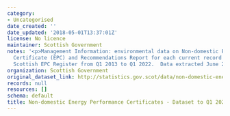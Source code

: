 ```yaml
---
category:
- Uncategorised
date_created: ''
date_updated: '2018-05-01T13:37:01Z'
license: No licence
maintainer: Scottish Government
notes: '<p>Management Information: environmental data on Non-domestic Energy Performance
  Certificate (EPC) and Recommendations Report for each current record held on the
  Scottish EPC Register from Q1 2013 to Q1 2022.  Data extracted June 2022.</p>'
organization: Scottish Government
original_dataset_link: http://statistics.gov.scot/data/non-domestic-energy-performance-certificates
records: null
resources: []
schema: default
title: Non-domestic Energy Performance Certificates - Dataset to Q1 2022
---
```

